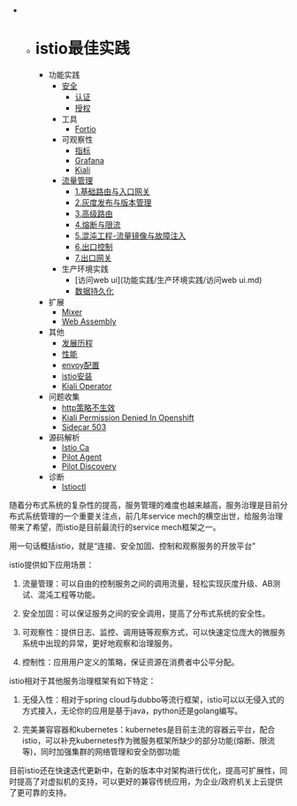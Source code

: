 - * # istio最佳实践

    - 功能实践
      - [安全](功能实践/安全/README.md)
        * [认证](功能实践/安全/认证.md)
        * [授权](功能实践/安全/授权.md)
      - 工具
        * [Fortio](功能实践/工具/fortio.md)
      - 可观察性
        * [指标](功能实践/可观察性/指标.md)
        * [Grafana](功能实践/可观察性/grafana.md)
        * [Kiali](功能实践/可观察性/kiali.md)
      - [流量管理](功能实践/流量管理/README.md)
        * [1.基础路由与入口网关](功能实践/流量管理/1.基础路由与入口网关.md)
        * [2.灰度发布与版本管理](功能实践/流量管理/2.灰度发布与版本管理.md)
        * [3.高级路由](功能实践/流量管理/3.高级路由.md)
        * [4.熔断与限流](功能实践/流量管理/4.熔断与限流.md)
        * [5.混沌工程-流量镜像与故障注入](功能实践/流量管理/5.混沌工程-流量镜像与故障注入.md)
        * [6.出口控制](功能实践/流量管理/6.出口控制.md)
        * [7.出口网关](功能实践/流量管理/7.出口网关.md)
      - 生产环境实践
        * [访问web ui](功能实践/生产环境实践/访问web ui.md)
        * [数据持久化](功能实践/生产环境实践/数据持久化.md)
    - 扩展
      * [Mixer](扩展/Mixer.md)
      * [Web Assembly](扩展/WebAssembly.md)
    - 其他
      * [发展历程](其他/发展历程.md)
      * [性能](其他/性能.md)
      * [envoy配置](其他/envoy配置.md)
      * [istio安装](其他/istio安装.md)
      * [Kiali Operator](其他/kiali-operator.md)
    - 问题收集
      * [http策略不生效](问题收集/http策略不生效.md)
      * [Kiali Permission Denied In Openshift](问题收集/kiali_permission_denied_in_openshift.md)
      * [Sidecar 503](问题收集/sidecar_503.md)
    - 源码解析
      * [Istio Ca](源码解析/istio_ca.md)
      * [Pilot Agent](源码解析/pilot-agent.md)
      * [Pilot Discovery](源码解析/pilot-discovery.md)
    - 诊断
      * [Istioctl](诊断/istioctl.md)





​	随着分布式系统的复杂性的提高，服务管理的难度也越来越高，服务治理是目前分布式系统管理的一个重要关注点，前几年service mech的横空出世，给服务治理带来了希望，而istio是目前最流行的service mech框架之一。

​	用一句话概括istio，就是“连接、安全加固、控制和观察服务的开放平台”

istio提供如下应用场景：

1. 流量管理：可以自由的控制服务之间的调用流量，轻松实现灰度升级、AB测试、混沌工程等功能。

2. 安全加固：可以保证服务之间的安全调用，提高了分布式系统的安全性。

3. 可观察性：提供日志、监控、调用链等观察方式，可以快速定位庞大的微服务系统中出现的异常，更好地观察和治理服务。

4. 控制性：应用用户定义的策略，保证资源在消费者中公平分配。

 

 

istio相对于其他服务治理框架有如下特定：

1. 无侵入性：相对于spring cloud与dubbo等流行框架，istio可以以无侵入式的方式接入，无论你的应用是基于java，python还是golang编写。

2. 完美兼容容器和kubernetes：kubernetes是目前主流的容器云平台，配合istio，可以补充kubernetes作为微服务框架所缺少的部分功能(熔断、限流等)，同时加强集群的网络管理和安全防御功能

目前istio还在快速迭代更新中，在新的版本中对架构进行优化，提高可扩展性，同时提高了对虚拟机的支持，可以更好的兼容传统应用，为企业/政府机关上云提供了更可靠的支持。